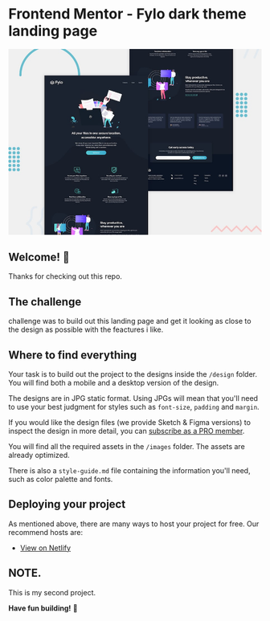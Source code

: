 # Frontend Mentor - Fylo dark theme landing page

![Design preview for the Fylo dark theme landing page challenge](./design/desktop-preview.jpg)

## Welcome! 👋

Thanks for checking out this repo.

## The challenge

challenge was to build out this landing page and get it looking as close to the design as possible with the feactures i like. 


## Where to find everything

Your task is to build out the project to the designs inside the `/design` folder. You will find both a mobile and a desktop version of the design. 

The designs are in JPG static format. Using JPGs will mean that you'll need to use your best judgment for styles such as `font-size`, `padding` and `margin`. 

If you would like the design files (we provide Sketch & Figma versions) to inspect the design in more detail, you can [subscribe as a PRO member](https://www.frontendmentor.io/pro).

You will find all the required assets in the `/images` folder. The assets are already optimized.

There is also a `style-guide.md` file containing the information you'll need, such as color palette and fonts.

## Deploying your project

As mentioned above, there are many ways to host your project for free. Our recommend hosts are:

- [View on Netlify](https://agitated-jepsen-6d07de.netlify.app/)

## NOTE.

This is my second project.

**Have fun building!** 🚀
